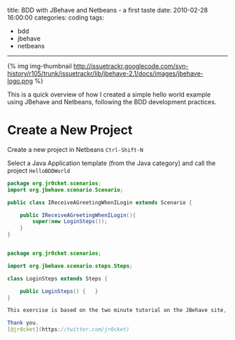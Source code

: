 title: BDD with JBehave and Netbeans - a first taste
date: 2010-02-28 16:00:00
categories: coding
tags: 
- bdd
- jbehave
- netbeans
---

{% img img-thumbnail http://issuetrackr.googlecode.com/svn-history/r105/trunk/issuetrackr/lib/jbehave-2.1/docs/images/jbehave-logo.png %} 

This is a quick overview of how I created a simple hello world example using JBehave and Netbeans, following the BDD development practices.

# Create a New Project

Create a new project in Netbeans `Ctrl-Shift-N`

Select a Java Application template (from the Java category) and call the project `HelloBDDWorld`

``` IReceiveAGreetingWhenILogin.java 
package org.jr0cket.scenarios;
import org.jbehave.scenario.Scenario;

public class IReceiveAGreetingWhenILogin extends Scenario {

    public IReceiveAGreetingWhenILogin(){
        super(new LoginSteps());
    }
}
```

``` LoginSteps.java

package org.jr0cket.scenarios;

import org.jbehave.scenario.steps.Steps;

class LoginSteps extends Steps {

    public LoginSteps() {   }
}

This exercise is based on the two minute tutorial on the JBehave site, with some added details for Netbeans and a couple of corrections.

Thank you.
[@jr0cket](https://twitter.com/jr0cket)

